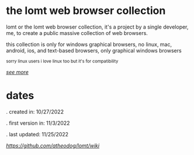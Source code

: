 # the lomt web browser collection
lomt or the lomt web browser collection, it's a project by a single developer, me, to create a public massive collection of web browsers.

this collection is only for windows graphical browsers, no linux, mac, android, ios, and text-based browsers, only graphical windows browsers

<sup>sorry linux users i love linux too but it's for compatibility</sup>

[*see more*](https://github.com/atheodog/lomt/wiki)

# dates
. created in: 10/27/2022

. first version in: 11/3/2022

. last updated: 11/25/2022

*https://github.com/atheodog/lomt/wiki*
